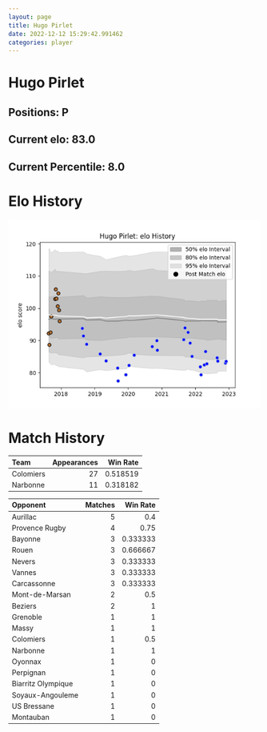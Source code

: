 ```yaml
---  
layout: page  
title: Hugo Pirlet  
date: 2022-12-12 15:29:42.991462  
categories: player  
---
```

# Hugo Pirlet

## Positions: P

## Current elo: 83.0

## Current Percentile: 8.0

# Elo History


![elo history](history_HugoPirlet.png)
# Match History


| Team      |   Appearances |   Win Rate |
|:----------|--------------:|-----------:|
| Colomiers |            27 |   0.518519 |
| Narbonne  |            11 |   0.318182 |

| Opponent           |   Matches |   Win Rate |
|:-------------------|----------:|-----------:|
| Aurillac           |         5 |   0.4      |
| Provence Rugby     |         4 |   0.75     |
| Bayonne            |         3 |   0.333333 |
| Rouen              |         3 |   0.666667 |
| Nevers             |         3 |   0.333333 |
| Vannes             |         3 |   0.333333 |
| Carcassonne        |         3 |   0.333333 |
| Mont-de-Marsan     |         2 |   0.5      |
| Beziers            |         2 |   1        |
| Grenoble           |         1 |   1        |
| Massy              |         1 |   1        |
| Colomiers          |         1 |   0.5      |
| Narbonne           |         1 |   1        |
| Oyonnax            |         1 |   0        |
| Perpignan          |         1 |   0        |
| Biarritz Olympique |         1 |   0        |
| Soyaux-Angouleme   |         1 |   0        |
| US Bressane        |         1 |   0        |
| Montauban          |         1 |   0        |